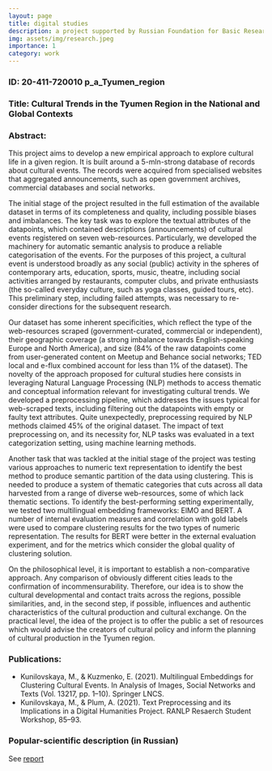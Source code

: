 ```yaml
---
layout: page
title: digital studies
description: a project supported by Russian Foundation for Basic Research
img: assets/img/research.jpeg
importance: 1
category: work
---
```


### ID: 20-411-720010 p_a_Tyumen_region
### Title: Cultural Trends in the Tyumen Region in the National and Global Contexts

### Abstract:

This project aims to develop a new empirical approach to explore cultural life in a given region. It is built around a 5-mln-strong database of records about cultural events. 
The records were acquired from specialised websites that aggregated announcements, such as open government archives, commercial databases and social networks. 

The initial stage of the project resulted in the full estimation of the available dataset in terms of its completeness and quality, including possible biases and imbalances. The key task was to explore the textual attributes of the datapoints, which contained descriptions (announcements) of cultural events registered on seven web-resources. 
Particularly, we developed the machinery for automatic semantic analysis to produce a reliable categorisation of the events. For the purposes of this project, a cultural event is understood broadly as any social (public) activity in the spheres of contemporary arts, education, sports, music, theatre, including social activities arranged by restaurants, computer clubs, and private enthusiasts (the so-called everyday culture, such as yoga classes, guided tours, etc). 
This preliminary step, including failed attempts, was necessary to re-consider directions for the subsequent research. 

Our dataset has some inherent specificities, which reflect the type of the web-resources scraped (government-curated, commercial or independent), their geographic coverage (a strong imbalance towards English-speaking Europe and North America), and size (84% of the raw datapoints come from user-generated content on Meetup and Behance social networks; TED local and e-flux combined account for less than 1% of the dataset). 
The novelty of the approach proposed for cultural studies here consists in leveraging Natural Language Processing (NLP) methods to access thematic and conceptual information relevant for investigating cultural trends. We developed a preprocessing pipeline, which addresses the issues typical for web-scraped texts, including filtering out the datapoints with empty or faulty text attributes. Quite unexpectedly, preprocessing required by NLP methods claimed 45% of the original dataset. 
The impact of text preprocessing on, and its necessity for, NLP tasks was evaluated in a text categorization setting, using machine learning methods.

Another task that was tackled at the initial stage of the project was testing various approaches to numeric text representation to identify the best method to produce semantic partition of the data using clustering. This is needed to produce a system of thematic categories that cuts across all data harvested from a range of diverse web-resources, some of which lack thematic sections. 
To identify the best-performing setting experimentally, we tested two multilingual embedding frameworks: ElMO and BERT. A number of internal evaluation measures and correlation with gold labels were used to compare clustering results for the two types of numeric representation. The results for BERT were better in the external evaluation experiment, and for the metrics which consider the global quality of clustering solution. 

On the philosophical level, it is important to establish a non-comparative approach. Any comparison of obviously different cities leads to the confirmation of incommensurability. Therefore, our idea is to show the cultural developmental and contact traits across the regions, possible similarities, and, in the second step, if possible, influences and authentic characteristics of the cultural production and cultural exchange. On the practical level, the idea of the project is to offer the public a set of resources which would advise the creators of cultural policy and inform the planning of cultural production in the Tyumen region.


### Publications:
<ul>
    <li>Kunilovskaya, M., & Kuzmenko, E. (2021). Multilingual Embeddings for Clustering Cultural Events. In Analysis of Images, Social Networks and Texts (Vol. 13217, pp. 1–10). Springer LNCS.</li>
    <li>Kunilovskaya, M., & Plum, A. (2021). Text Preprocessing and its Implications in a Digital Humanities Project. RANLP Resaerch Student Workshop, 85–93.</li>
</ul>

### Popular-scientific description (in Russian)
See <a href="assets/pdf/ru_kunilovskaya_pop-sci_cultural-trends_2021.pdf" target="blank">report</a>




